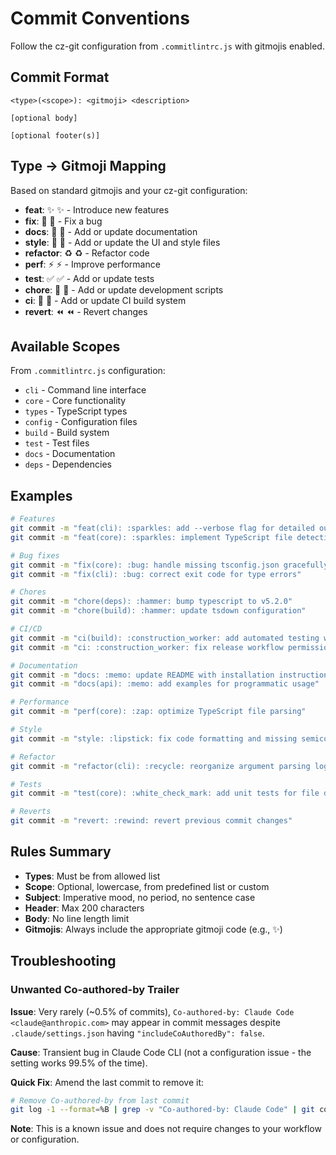 # Commit Conventions

Follow the cz-git configuration from `.commitlintrc.js` with gitmojis enabled.

## Commit Format

```text
<type>(<scope>): <gitmoji> <description>

[optional body]

[optional footer(s)]
```

## Type → Gitmoji Mapping

Based on standard gitmojis and your cz-git configuration:

- **feat**: :sparkles: ✨ - Introduce new features
- **fix**: :bug: 🐛 - Fix a bug
- **docs**: :memo: 📝 - Add or update documentation
- **style**: :lipstick: 💄 - Add or update the UI and style files
- **refactor**: :recycle: ♻️ - Refactor code
- **perf**: :zap: ⚡️ - Improve performance
- **test**: :white_check_mark: ✅ - Add or update tests
- **chore**: :hammer: 🔨 - Add or update development scripts
- **ci**: :construction_worker: 👷 - Add or update CI build system
- **revert**: :rewind: ⏪️ - Revert changes

## Available Scopes

From `.commitlintrc.js` configuration:

- `cli` - Command line interface
- `core` - Core functionality
- `types` - TypeScript types
- `config` - Configuration files
- `build` - Build system
- `test` - Test files
- `docs` - Documentation
- `deps` - Dependencies

## Examples

```bash
# Features
git commit -m "feat(cli): :sparkles: add --verbose flag for detailed output"
git commit -m "feat(core): :sparkles: implement TypeScript file detection"

# Bug fixes
git commit -m "fix(core): :bug: handle missing tsconfig.json gracefully"
git commit -m "fix(cli): :bug: correct exit code for type errors"

# Chores
git commit -m "chore(deps): :hammer: bump typescript to v5.2.0"
git commit -m "chore(build): :hammer: update tsdown configuration"

# CI/CD
git commit -m "ci(build): :construction_worker: add automated testing workflow"
git commit -m "ci: :construction_worker: fix release workflow permissions"

# Documentation
git commit -m "docs: :memo: update README with installation instructions"
git commit -m "docs(api): :memo: add examples for programmatic usage"

# Performance
git commit -m "perf(core): :zap: optimize TypeScript file parsing"

# Style
git commit -m "style: :lipstick: fix code formatting and missing semicolons"

# Refactor
git commit -m "refactor(cli): :recycle: reorganize argument parsing logic"

# Tests
git commit -m "test(core): :white_check_mark: add unit tests for file detection"

# Reverts
git commit -m "revert: :rewind: revert previous commit changes"
```

## Rules Summary

- **Types**: Must be from allowed list
- **Scope**: Optional, lowercase, from predefined list or custom
- **Subject**: Imperative mood, no period, no sentence case
- **Header**: Max 200 characters
- **Body**: No line length limit
- **Gitmojis**: Always include the appropriate gitmoji code (e.g., :sparkles:)

## Troubleshooting

### Unwanted Co-authored-by Trailer

**Issue**: Very rarely (~0.5% of commits), `Co-authored-by: Claude Code <claude@anthropic.com>` may appear in commit messages despite `.claude/settings.json` having `"includeCoAuthoredBy": false`.

**Cause**: Transient bug in Claude Code CLI (not a configuration issue - the setting works 99.5% of the time).

**Quick Fix**: Amend the last commit to remove it:

```bash
# Remove Co-authored-by from last commit
git log -1 --format=%B | grep -v "Co-authored-by: Claude Code" | git commit --amend -F -
```

**Note**: This is a known issue and does not require changes to your workflow or configuration.
